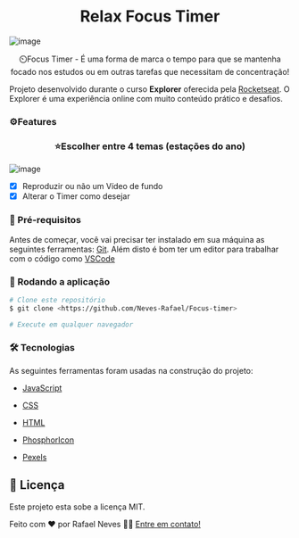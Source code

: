 <h1 align="center">Relax Focus Timer</h1>

![image](https://github.com/Neves-Rafael/Focus-timer/assets/136202919/70b79411-9555-4b9d-ae16-1bb05dc1ab94)


<p align="center">⏲️Focus Timer - É uma forma de marca o tempo para que se mantenha focado nos estudos ou em outras tarefas que necessitam de concentração!</p>


Projeto desenvolvido durante o curso **Explorer** oferecida pela [Rocketseat](https://app.rocketseat.com.br/).
O Explorer é uma experiência online com muito conteúdo prático e desafios.



### ⚙️Features

<h3 align="center">⭐Escolher entre 4 temas (estações do ano)</h3>

![image](https://github.com/Neves-Rafael/Focus-timer/assets/136202919/7e8e5ccc-722f-4657-b0ea-664cae813089)
- [x] Reproduzir ou não um Vídeo de fundo
- [x] Alterar o Timer como desejar

### 🧱 Pré-requisitos

Antes de começar, você vai precisar ter instalado em sua máquina as seguintes ferramentas:
[Git](https://git-scm.com). 
Além disto é bom ter um editor para trabalhar com o código como [VSCode](https://code.visualstudio.com/)

### 🎲 Rodando a aplicação

```bash
# Clone este repositório
$ git clone <https://github.com/Neves-Rafael/Focus-timer>

# Execute em qualquer navegador
```


### 🛠 Tecnologias

As seguintes ferramentas foram usadas na construção do projeto:

- [JavaScript](https://expo.io/)
- [CSS](https://nodejs.org/en/)
- [HTML](https://pt-br.reactjs.org/)

- [PhosphorIcon](https://reactnative.dev/)
- [Pexels](https://www.typescriptlang.org/)


## 📝 Licença

Este projeto esta sobe a licença MIT.

Feito com ❤️ por Rafael Neves 👋🏽 [Entre em contato!](https://www.linkedin.com/in/rafael-neves-profile/)

